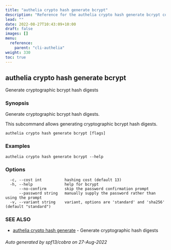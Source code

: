 ```yaml
---
title: "authelia crypto hash generate bcrypt"
description: "Reference for the authelia crypto hash generate bcrypt command."
lead: ""
date: 2022-08-27T10:43:09+10:00
draft: false
images: []
menu:
  reference:
    parent: "cli-authelia"
weight: 330
toc: true
---
```


## authelia crypto hash generate bcrypt

Generate cryptographic bcrypt hash digests

### Synopsis

Generate cryptographic bcrypt hash digests.

This subcommand allows generating cryptographic bcrypt hash digests.

```
authelia crypto hash generate bcrypt [flags]
```

### Examples

```
authelia crypto hash generate bcrypt --help
```

### Options

```
  -c, --cost int          hashing cost (default 13)
  -h, --help              help for bcrypt
      --no-confirm        skip the password confirmation prompt
      --password string   manually supply the password rather than using the prompt
  -v, --variant string    variant, options are 'standard' and 'sha256' (default "standard")
```

### SEE ALSO

* [authelia crypto hash generate](authelia_crypto_hash_generate.md)	 - Generate cryptographic hash digests

###### Auto generated by spf13/cobra on 27-Aug-2022
